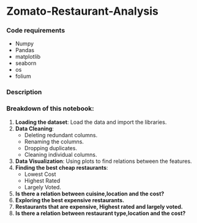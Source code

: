 # Zomato-Restaurant-Analysis

### Code requirements

* Numpy
* Pandas
* matplotlib
* seaborn
* os
* folium

### Description



### Breakdown of this notebook:

1. **Loading the dataset**: Load the data and import the libraries.
2. **Data Cleaning**:
      * Deleting redundant columns.
      * Renaming the columns.
      * Dropping duplicates.
      * Cleaning individual columns.
3. **Data Visualization**: Using plots to find relations between the features.
4. **Finding the best cheap restaurants**:
      * Lowest Cost
      * Highest Rated
      * Largely Voted.
5. **Is there a relation between cuisine,location and the cost?**
6. **Exploring the best expensive restaurants.**
7. **Restaurants that are expensive, Highest rated and largely voted.**
8. **Is there a relation between restaurant type,location and the cost?**
